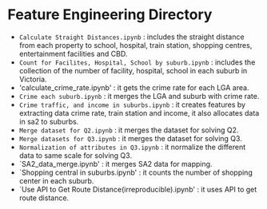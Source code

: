 # Feature Engineering Directory
- `Calculate Straight Distances.ipynb` : includes the straight distance from each property to school, hospital, train station, shopping centres, entertainment facilities   and CBD. 
- `Count for Facilites, Hospital, School by suburb.ipynb` : includes the collection of the number of facility, hospital, school in each suburb in Victoria. 
- 'calculate_crime_rate.ipynb' : it gets the crime rate for each LGA area.
- `Crime each suburb.ipynb` : it merges the LGA and suburb with crime rate. 
- `Crime traffic, and income in suburbs.ipynb` : it creates features by extracting data crime rate, train station and income, it also allocates data in sa2 to suburbs. 
- `Merge dataset for Q2.ipynb` : it merges the dataset for solving Q2. 
- `Merge datasets for Q3.ipynb` : it merges the dataset for solving Q3.  
- `Normalization of attributes in Q3.ipynb` : it normalize the different data to same scale for solving Q3.   
- `SA2_data_merge.ipynb' : it merges SA2 data for mapping.
- `Shopping central in suburbs.ipynb' : it counts the number of shopping center in each suburb.
- `Use API to Get Route Distance(irreproducible).ipynb' : it uses API to get route distance.
